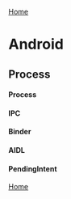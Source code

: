 [Home](../../README.md)

# Android

## Process

#### Process

#### IPC

#### Binder

#### AIDL

#### PendingIntent

[Home](../../README.md)
